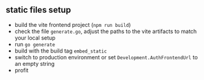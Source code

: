 ## static files setup

- build the vite frontend project (`npm run build`)
- check the file `generate.go`, adjust the paths to the vite artifacts to match your local setup
- run `go generate` 
- build with the build tag `embed_static`
- switch to production environment or set `Development.AuthFrontendUrl` to an empty string
- profit